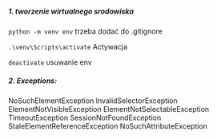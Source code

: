 ##### 1. tworzenie wirtualnego srodowiska

`python -m venv env`   trzeba dodać do .gitignore

`.\venv\Scripts\activate`   Actywacja

`deactivate`  usuwanie env

##### 2. Exceptions:

  NoSuchElementException
  InvalidSelectorException
  ElementNotVisibleException
  ElementNotSelectableException
  TimeoutException
  SessionNotFoundException
  StaleElementReferenceException
  NoSuchAttributeException
